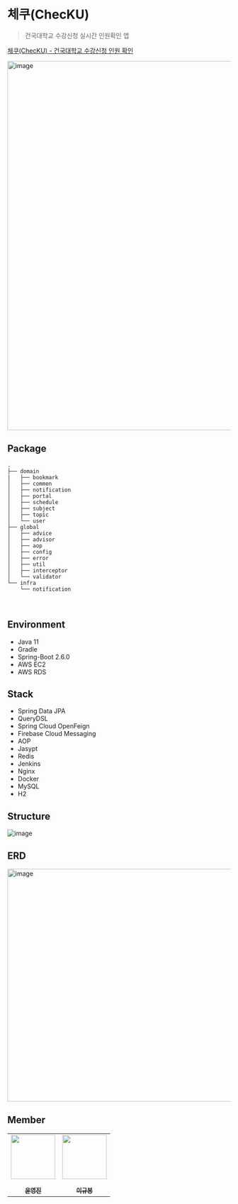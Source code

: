 # 체쿠(ChecKU)
> 건국대학교 수강신청 실시간 인원확인 앱

[체쿠(ChecKU) - 건국대학교 수강신청 인원 확인](https://bit.ly/3JJUuvD)

<img width="833" alt="image" src="https://user-images.githubusercontent.com/46523628/187130227-425bf503-f1bf-4e42-84a8-3b5b1c4872eb.png">

## Package
```
.
├── domain
|   ├── bookmark
│   ├── common
│   ├── notification
│   ├── portal
│   ├── schedule
│   ├── subject
│   ├── topic
│   └── user
├── global
│   ├── advice
│   ├── advisor
│   ├── aop
│   ├── config
│   ├── error
│   ├── util
│   ├── interceptor
│   └── validator
└── infra
    └── notification
```

<br>

## Environment
* Java 11
* Gradle
* Spring-Boot 2.6.0
* AWS EC2
* AWS RDS

## Stack
* Spring Data JPA
* QueryDSL
* Spring Cloud OpenFeign
* Firebase Cloud Messaging
* AOP
* Jasypt
* Redis
* Jenkins
* Nginx
* Docker
* MySQL
* H2


## Structure

![image](https://github.com/CHECKU-dev/checku-server/assets/46523628/51edf3ee-f3bd-4fa0-bf23-f410fb278194)


## ERD

<img width="525" alt="image" src="https://github.com/CHECKU-dev/checku-server/assets/46523628/a42fa6e8-928f-4b92-be49-a29107359ea7">

## Member
<table align="center" >
   <tr>
        <td align="center"><a href="https://github.com/yoon-youngjin"><img src="https://github.com/yoon-youngjin.png" width="100px;" alt=""/><br /><sub><b><br/>윤영진</b></sub></a></td>
        <td align="center"><a href="https://github.com/bong01"><img src="https://github.com/bong01.png" width="100px;" alt=""/><br /><sub><b><br/>이규봉</b></sub></a></td>
   </tr>
</table>
